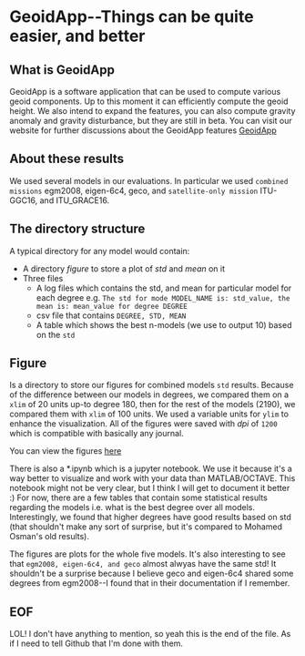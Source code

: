 # GeoidApp--Things can be quite easier, and better

## What is GeoidApp

GeoidApp is a software application that can be used to compute various geoid components. Up to this moment it can efficiently compute the geoid height. We also intend to expand the features, you can also compute gravity anomaly and gravity disturbance, but they are still in beta. You can visit our website for further discussions about the GeoidApp features [GeoidApp](https://geoidapp.github.io)

## About these results

We used several models in our evaluations. In particular we used `combined missions` egm2008, eigen-6c4, geco, and `satellite-only mission` ITU-GGC16, and ITU_GRACE16.

## The directory structure

A typical directory for any model would contain:

- A directory _figure_ to store a plot of _std_ and _mean_ on it
- Three files
  - A log files which contains the std, and mean for particular model for each degree e.g. `The std for mode MODEL_NAME is: std_value, the mean is: mean_value for degree DEGREE`
  - csv file that contains `DEGREE, STD, MEAN`
  - A table which shows the best n-models (we use to output 10) based on the `std`

## Figure

Is a directory to store our figures for combined models `std` results. Because of the difference between our models in degrees, we compared them on a `xlim` of 20 units up-to degree 180, then for the rest of the models (2190), we compared them with `xlim` of 100 units. We used a variable units for `ylim` to enhance the visualization. All of the figures were saved with _dpi_ of `1200` which is compatible with basically any journal.

You can view the figures [here](figures/)

There is also a \*.ipynb which is a jupyter notebook. We use it because it's a way better to visualize and work with your data than MATLAB/OCTAVE. This notebook might not be very clear, but I think I will get to document it better :)
For now, there are a few tables that contain some statistical results regarding the models i.e. what is the best degree over all models. Interestingly, we found that higher degrees have good results based on std (that shouldn't make any sort of surprise, but it's compared to Mohamed Osman's old results).

The figures are plots for the whole five models. It's also interesting to see that `egm2008, eigen-6c4, and geco` almost alwyas have the same std! It shouldn't be a surprise because I believe geco and eigen-6c4 shared some degrees from egm2008--I found that in their documentation if I remember.

## EOF
LOL! I don't have anything to mention, so yeah this is the end of the file. As if I need to tell Github that I'm done with them.
